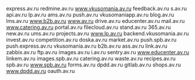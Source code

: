 express.av.ru
redmine.av.ru
www.vkusomania.av.ru
feedback.av.ru
s.av.ru
api.av.ru
lp.av.ru
ams.av.ru
push.av.ru
vkusomaniapp.av.ru
blog.av.ru
lms.av.ru
www.b2b.av.ru
www.av.ru
drive.av.ru
educenter.av.ru
mail.av.ru
www.catering.av.ru
portal.av.ru
filecloud.av.ru
stand.av.ru
365.av.ru
new.av.ru
ums.av.ru
projects.av.ru
www.lp.av.ru
backend.vkusomania.av.ru
invest.av.ru
competition.av.ru
doska.av.ru
market.av.ru
push.spb.av.ru
push.express.av.ru
vkusomania.av.ru
b2b.av.ru
ass.av.ru
link.av.ru
zabbix.av.ru
ftp.av.ru
images.av.ru
i.av.ru
sentry.av.ru
www.educenter.av.ru
linkem.av.ru
images.spb.av.ru
catering.av.ru
waste.av.ru
recipes.av.ru
spb.av.ru
www.spb.av.ru
forms.av.ru
dpdd.av.ru
gitlab.av.ru
shops.av.ru
www.dpdd.av.ru
oauth.av.ru
